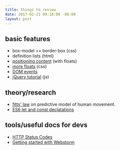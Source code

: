 ```yaml
---
title: things to review
date: 2017-02-21 09:18:00 -08:00
layout: post
---
```


## basic features
- box-model >> border-box (css)
- definition lists (html)
- [positioning content](http://learn.shayhowe.com/html-css/positioning-content/#floats) (with floats)
- [more floats](https://css-tricks.com/all-about-floats/) (css)
- [DOM events](https://www.smashingmagazine.com/2013/11/an-introduction-to-dom-events/)
- [jQuery tutorial](http://try.jquery.com/) (js)

## theory/research
- [fitts' law](https://en.wikipedia.org/wiki/Fitts's_law) on predictive model of human movement.
- [ES6 let and const declatations](https://strongloop.com/strongblog/es6-variable-declarations/)

## tools/useful docs for devs
- [HTTP Status Codes](https://httpstatuses.com/)
- [Getting started with Webstorm](https://www.jetbrains.com/help/webstorm/2016.3/quick-start-guide.html)